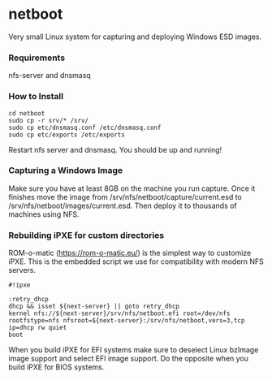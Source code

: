 # netboot
Very small Linux system for capturing and deploying Windows ESD images.
### Requirements
nfs-server and dnsmasq
### How to Install
```
cd netboot
sudo cp -r srv/* /srv/
sudo cp etc/dnsmasq.conf /etc/dnsmasq.conf
sudo cp etc/exports /etc/exports
```
Restart nfs server and dnsmasq. You should be up and running! 
### Capturing a Windows Image
Make sure you have at least 8GB on the machine you run capture. Once it finishes move the image from /srv/nfs/netboot/capture/current.esd to /srv/nfs/netboot/images/current.esd. Then deploy it to thousands of machines using NFS.
### Rebuilding iPXE for custom directories
ROM-o-matic (https://rom-o-matic.eu/) is the simplest way to customize iPXE. This is the embedded script we use for compatibility with modern NFS servers.
```
#!ipxe

:retry_dhcp
dhcp && isset ${next-server} || goto retry_dhcp
kernel nfs://${next-server}/srv/nfs/netboot.efi root=/dev/nfs rootfstype=nfs nfsroot=${next-server}:/srv/nfs/netboot,vers=3,tcp ip=dhcp rw quiet
boot
```
When you build iPXE for EFI systems make sure to deselect Linux bzImage image support and select EFI image support. Do the opposite when you build iPXE for BIOS systems.
